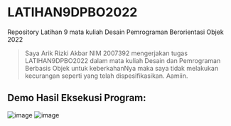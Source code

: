 # LATIHAN9DPBO2022

Repository Latihan 9 mata kuliah Desain Pemrograman Berorientasi Objek 2022

> Saya Arik Rizki Akbar NIM 2007392 mengerjakan tugas LATIHAN9DPBO2022
> dalam mata kuliah Desain dan Pemrograman Berbasis Objek
> untuk keberkahanNya maka saya tidak melakukan kecurangan seperti yang telah dispesifikasikan. Aamiin.

## Demo Hasil Eksekusi Program:
![image](https://user-images.githubusercontent.com/99251032/163165567-22673a59-c451-4768-87a7-fd8f2e6b2d90.png)
![image](https://user-images.githubusercontent.com/99251032/163165653-6b7e1e95-4599-49d0-ae85-f286e9b0c275.png)
